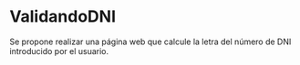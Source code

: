 # ValidandoDNI
Se propone realizar una página web que calcule la letra del número de DNI introducido por el usuario.  
